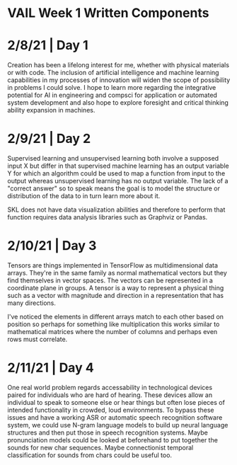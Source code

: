 # VAIL Week 1 Written Components


# 2/8/21 | Day 1

Creation has been a lifelong interest for me, whether with physical materials or with code. The inclusion of artificial intelligence and machine learning capabilities in my processes of innovation will widen the scope of possibility in problems I could solve. I hope to learn more regarding the integrative potential for AI in engineering and compsci for application or automated system development and also hope to explore foresight and critical thinking ability expansion in machines. 

# 2/9/21 | Day 2 

Supervised learning and unsupervised learning both involve a supposed input X but differ in that supervised machine learning has an output variable Y for which an algorithm could be used to map a function from input to the output whereas unsupervised learning has no output variable. The lack of a "correct answer" so to speak means the goal is to model the structure or distribution of the data to in turn learn more about it. 

SKL does not have data visualization abilities and therefore to perform that function requires data analysis libraries such as Graphviz or Pandas. 

# 2/10/21 | Day 3 

Tensors are things implemented in TensorFlow as multidimensional data arrays. They're in the same family as normal mathematical vectors but they find themselves in vector spaces. The vectors can be represented in a coordinate plane in groups. A tensor is a way to represent a physical thing such as a vector with magnitude and direction in a representation that has many directions. 

I've noticed the elements in different arrays match to each other based on position so perhaps for something like multiplication this works similar to mathematical matrices where the number of columns and perhaps even rows must correlate. 

# 2/11/21 | Day 4 

One real world problem regards accessability in technological devices paired for individuals who are hard of hearing. These devices allow an individual to speak to someone else or hear things but often lose pieces of intended functionality in crowded, loud environments. To bypass these issues and have a working ASR or automatic speech recognition software system, we could use N-gram language models to build up neural language structures and then put those in speech recognition systems. Maybe pronunciation models could be looked at beforehand to put together the sounds for new char sequences. Maybe connectionist temporal classification for sounds from chars could be useful too.
